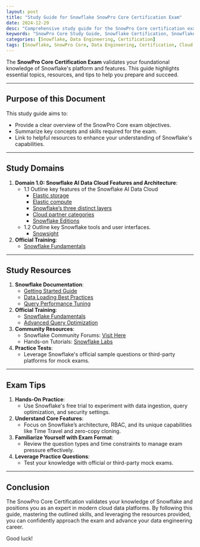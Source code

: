 ```yaml
---
layout: post
title: "Study Guide for Snowflake SnowPro Core Certification Exam"
date: 2024-12-29
desc: "Comprehensive study guide for the SnowPro Core certification exam, covering Snowflake architecture, data loading, security, performance optimization, and more."
keywords: "SnowPro Core Study Guide, Snowflake Certification, Snowflake Architecture, Data Loading, Performance Tuning, Snowflake Security"
categories: [Snowflake, Data Engineering, Certification]
tags: [Snowflake, SnowPro Core, Data Engineering, Certification, Cloud Data Warehouse]
---
```


The **SnowPro Core Certification Exam** validates your foundational knowledge of Snowflake's platform and features. This guide highlights essential topics, resources, and tips to help you prepare and succeed.

---

## Purpose of this Document

This study guide aims to:
- Provide a clear overview of the SnowPro Core exam objectives.
- Summarize key concepts and skills required for the exam.
- Link to helpful resources to enhance your understanding of Snowflake's capabilities.

---
## Study Domains
1. **Domain 1.0: Snowflake AI Data Cloud Features and Architecture**:
   - 1.1 Outline key features of the Snowflake AI Data Cloud
     - [Elastic storage](https://tonyjacobscloudpro.github.io/Jalpc/snowflake/data%20engineering/cloud%20storage/2024/12/28/snowflake-1-1-elasticstorage.html)
     - [Elastic compute](https://tonyjacobscloudpro.github.io/Jalpc/snowflake/data%20engineering/cloud%20compute/2024/12/28/snowflake-1-1-elasticcompute.html)
     - [Snowflake’s three distinct layers](https://tonyjacobscloudpro.github.io/Jalpc/snowflake/data%20engineering/cloud%20architecture/2024/12/30/snowflake-1-1-3layers.html)
     - [Cloud partner categories](https://tonyjacobscloudpro.github.io/Jalpc/cloud/partnerships/cloud%20service%20providers/2024/12/30/snowflake-1-1-partnercategories.html)
     - [Snowflake Editions](https://tonyjacobscloudpro.github.io/Jalpc/snowflake/data%20engineering/cloud%20data%20platforms/2024/12/30/snowflake-1-1-editions.html)
   - 1.2 Outline key Snowflake tools and user interfaces.
     - [Snowsight](https://tonyjacobscloudpro.github.io/Jalpc/snowflake/data%20warehousing/analytics/2024/12/30/snowflake-1-2-snowsight.html)
2. **Official Training**:
   - [Snowflake Fundamentals](https://www.snowflake.com/training/essentials/)

---

## Study Resources

1. **Snowflake Documentation**:
   - [Getting Started Guide](https://docs.snowflake.com/en/user-guide-getting-started.html)
   - [Data Loading Best Practices](https://docs.snowflake.com/en/user-guide/data-load-overview.html)
   - [Query Performance Tuning](https://docs.snowflake.com/en/user-guide/performance-tuning.html)
2. **Official Training**:
   - [Snowflake Fundamentals](https://www.snowflake.com/training/essentials/)
   - [Advanced Query Optimization](https://www.snowflake.com/training/query-optimization/)
3. **Community Resources**:
   - Snowflake Community Forums: [Visit Here](https://community.snowflake.com/)
   - Hands-on Tutorials: [Snowflake Labs](https://quickstarts.snowflake.com/)
4. **Practice Tests**:
   - Leverage Snowflake's official sample questions or third-party platforms for mock exams.

---

## Exam Tips

1. **Hands-On Practice**:
   - Use Snowflake's free trial to experiment with data ingestion, query optimization, and security settings.
2. **Understand Core Features**:
   - Focus on Snowflake’s architecture, RBAC, and its unique capabilities like Time Travel and zero-copy cloning.
3. **Familiarize Yourself with Exam Format**:
   - Review the question types and time constraints to manage exam pressure effectively.
4. **Leverage Practice Questions**:
   - Test your knowledge with official or third-party mock exams.

---

## Conclusion

The SnowPro Core Certification validates your knowledge of Snowflake and positions you as an expert in modern cloud data platforms. By following this guide, mastering the outlined skills, and leveraging the resources provided, you can confidently approach the exam and advance your data engineering career.

Good luck!
